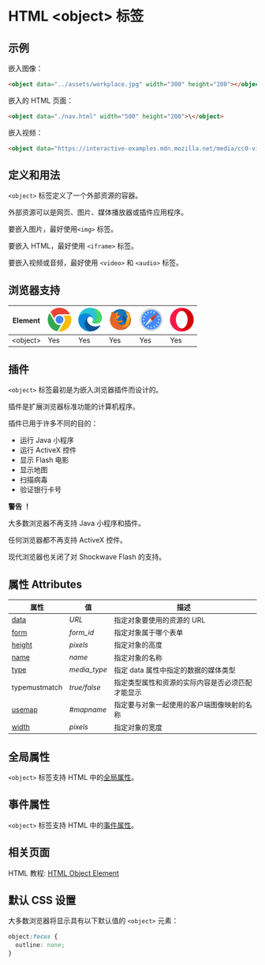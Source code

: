 HTML \<object> 标签
===

## 示例

嵌入图像：

```html idoc:preview:iframe
<object data="../assets/workplace.jpg" width="300" height="200"></object>
```
<!--rehype:style=height: 220px;-->

嵌入的 HTML 页面：

```html idoc:preview:iframe
<object data="./nav.html" width="500" height="200">\</object>
```
<!--rehype:style=height: 240px;-->

嵌入视频：

```html idoc:preview:iframe
<object data="https://interactive-examples.mdn.mozilla.net/media/cc0-videos/flower.mp4" width="400" height="280"></object>
```
<!--rehype:style=height: 280px;-->

## 定义和用法

`<object>` 标签定义了一个外部资源的容器。

外部资源可以是网页、图片、媒体播放器或插件应用程序。

要嵌入图片，最好使用`<img>` 标签。

要嵌入 HTML，最好使用 `<iframe>` 标签。

要嵌入视频或音频，最好使用 `<video>` 和 `<audio>` 标签。

## 浏览器支持

| Element | ![chrome][1] | ![edge][2] | ![firefox][3] | ![safari][4] | ![opera][5] |
| ------- | --- | --- | --- | --- | --- |
| \<object> | Yes | Yes | Yes | Yes | Yes |

## 插件

`<object>` 标签最初是为嵌入浏览器插件而设计的。

插件是扩展浏览器标准功能的计算机程序。

插件已用于许多不同的目的：

* 运行 Java 小程序
* 运行 ActiveX 控件
* 显示 Flash 电影
* 显示地图
* 扫描病毒
* 验证银行卡号

**警告 ！**

大多数浏览器不再支持 Java 小程序和插件。

任何浏览器都不再支持 ActiveX 控件。

现代浏览器也关闭了对 Shockwave Flash 的支持。

## 属性 Attributes

| 属性 | 值 | 描述 |
| ---- | ---- | ---- |
| [data](./object_data.md)     | *URL*         | 指定对象要使用的资源的 URL |
| [form](./object_form.md)     | *form\_id*    | 指定对象属于哪个表单 |
| [height](./object_height.md) | *pixels*      | 指定对象的高度 |
| [name](./object_name.md)     | *name*        | 指定对象的名称 |
| [type](./object_type.md)     | *media\_type* | 指定 data 属性中指定的数据的媒体类型 |
| typemustmatch                   | *true/false*  | 指定类型属性和资源的实际内容是否必须匹配才能显示 |
| [usemap](./object_usemap.md) | *#mapname*    | 指定要与对象一起使用的客户端图像映射的名称 |
| [width](./object_width.md)   | *pixels*      | 指定对象的宽度 |

## 全局属性

`<object>` 标签支持 HTML 中的[全局属性](../reference/standardattributes.md)。

## 事件属性

`<object>` 标签支持 HTML 中的[事件属性](../reference/eventattributes.md)。

## 相关页面

HTML 教程: [HTML Object Element](../tutorial/object.md)

## 默认 CSS 设置

大多数浏览器将显示具有以下默认值的 `<object>` 元素：

```css
object:focus {
  outline: none;
}
```

[1]: ../assets/chrome.svg
[2]: ../assets/edge.svg
[3]: ../assets/firefox.svg
[4]: ../assets/safari.svg
[5]: ../assets/opera.svg